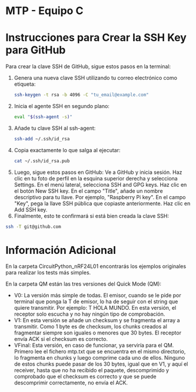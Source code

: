 # MTP - Equipo C
# Instrucciones para Crear la SSH Key para GitHub

Para crear la clave SSH de GitHub, sigue estos pasos en la terminal:

1. Genera una nueva clave SSH utilizando tu correo electrónico como etiqueta:
   ```bash
   ssh-keygen -t rsa -b 4096 -C "tu_email@example.com"
2. Inicia el agente SSH en segundo plano:
   ```bash
   eval "$(ssh-agent -s)"
4. Añade tu clave SSH al ssh-agent:
   ```bash
   ssh-add ~/.ssh/id_rsa
5. Copia exactamente lo que salga al ejecutar:
   ```bash
   cat ~/.ssh/id_rsa.pub
6. Luego, sigue estos pasos en GitHub:
   Ve a GitHub y inicia sesión.
   Haz clic en tu foto de perfil en la esquina superior derecha y selecciona Settings.
   En el menú lateral, selecciona SSH and GPG keys.
   Haz clic en el botón New SSH key.
   En el campo "Title", añade un nombre descriptivo para tu llave. Por ejemplo, "Raspberry Pi key".
   En el campo "Key", pega la llave SSH pública que copiaste anteriormente.
   Haz clic en Add SSH key.
 7. Finalmente, esto te confirmará si está bien creada la clave SSH:
   ```bash 
   ssh -T git@github.com
   ```


# Información Adicional

En la carpeta CircuitPython_nRF24L01 encontrarás los ejemplos originales para realizar los tests más simples.

En la carpeta QM están las tres versiones del Quick Mode (QM):

- V0: La versión más simple de todas. El emisor, cuando se le pide por terminal que ponga la T de emisor, lo ha de seguir con el string que quiere transmitir. Por ejemplo: T HOLA MUNDO. En esta versión, el receptor solo escucha y no hay ningún tipo de comprobación.
- V1: En esta versión se añade un checksum y se fragmenta el array a transmitir. Como 1 byte es de checksum, los chunks creados al fragmentar siempre son iguales o menores que 30 bytes. El receptor envía ACK si el checksum es correcto.
- VFinal: Esta versión, en caso de funcionar, ya serviría para el QM. Primero lee el fichero mtp.txt que se encuentra en el mismo directorio, lo fragmenta en chunks y luego comprime cada uno de ellos. Ninguno de estos chunks puede pasar de los 30 bytes, igual que en V1, y aquí el receiver, hasta que no ha recibido el paquete, descomprimido y comprobado que el checksum es correcto y que se puede descomprimir correctamente, no envía el ACK.
